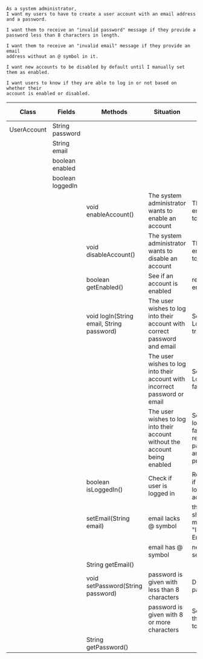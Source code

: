 
```
As a system administrator,
I want my users to have to create a user account with an email address and a password.

I want them to receive an "invalid password" message if they provide a
password less than 8 characters in length.

I want them to receive an "invalid email" message if they provide an email
address without an @ symbol in it.

I want new accounts to be disabled by default until I manually set them as enabled.

I want users to know if they are able to log in or not based on whether their
account is enabled or disabled.
```

| Class       | Fields           | Methods                                   | Situation                                                                   | Output / Response                                                     |
|-------------|------------------|-------------------------------------------|-----------------------------------------------------------------------------|-----------------------------------------------------------------------|
| UserAccount | String password  |                                           |                                                                             |                                                                       |
|             | String email     |                                           |                                                                             |                                                                       |
|             | boolean enabled  |                                           |                                                                             |                                                                       |
|             | boolean loggedIn |                                           |                                                                             |                                                                       |
|             |                  | void enableAccount()                      | The system administrator wants to enable an account                         | The field enabled is set to true                                      |
|             |                  | void disableAccount()                     | The system administrator wants to disable an account                        | The field enabled is set to false                                     |
|             |                  | boolean getEnabled()                      | See if an account is enabled                                                | returns enabled                                                       |
|             |                  | void logIn(String email, String password) | The user wishes to log into their account with correct password and email   | Set field LoggedIn to true                                            |
|             |                  |                                           | The user wishes to log into their account with incorrect password or email  | Set field LoggedIn to false                                           |
|             |                  |                                           | The user wishes to log into their account without the account being enabled | Set field loggedIn to false regardless of password and email provided |
|             |                  | boolean isLoggedIn()                      | Check if user is logged in                                                  | Returns true if user is logged into account                           |
|             |                  | setEmail(String email)                    | email lacks @ symbol                                                        | the user is shown a message "Invalid Email"                           |
|             |                  |                                           | email has @ symbol                                                          | new email is set                                                      |
|             |                  | String getEmail()                         |                                                                             |                                                                       |
|             |                  | void setPassword(String password)         | password is given with less than 8 characters                               | Don't set new password                                                |
|             |                  |                                           | password is given with 8 or more characters                                 | Set new this.password to password                                     |
|             |                  | String getPassword()                      |                                                                             |                                                                       |
